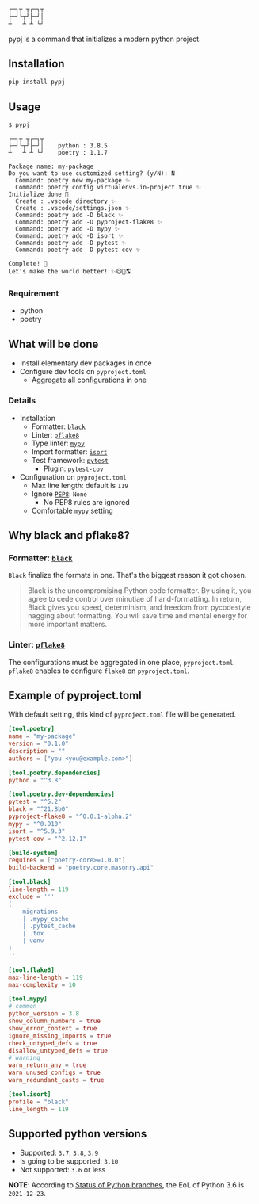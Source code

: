 ```txt
┌─┐┬ ┬┌─┐┬
├─┘└┬┘├─┘│
┴   ┴ ┴ └┘
```

pypj is a command that initializes a modern python project.

## Installation

```sh
pip install pypj
```

## Usage

```
$ pypj

┌─┐┬ ┬┌─┐┬
├─┘└┬┘├─┘│    python : 3.8.5
┴   ┴ ┴ └┘    poetry : 1.1.7

Package name: my-package
Do you want to use customized setting? (y/N): N
  Command: poetry new my-package ✨
  Command: poetry config virtualenvs.in-project true ✨
Initialize done 🚀
  Create : .vscode directory ✨
  Create : .vscode/settings.json ✨
  Command: poetry add -D black ✨
  Command: poetry add -D pyproject-flake8 ✨
  Command: poetry add -D mypy ✨
  Command: poetry add -D isort ✨
  Command: poetry add -D pytest ✨
  Command: poetry add -D pytest-cov ✨

Complete! 🚀
Let's make the world better! ✨😋🐍🌎
```

### Requirement

- python
- poetry

## What will be done

- Install elementary dev packages in once
- Configure dev tools on `pyproject.toml`
  - Aggregate all configurations in one

### Details

- Installation
  - Formatter: [`black`](https://github.com/psf/black)
  - Linter: [`pflake8`](https://github.com/csachs/pyproject-flake8)
  - Type linter: [`mypy`](https://github.com/python/mypy)
  - Import formatter: [`isort`](https://github.com/PyCQA/isort)
  - Test framework: [`pytest`](https://github.com/pytest-dev/pytest)
    - Plugin: [`pytest-cov`](https://github.com/pytest-dev/pytest-cov)
- Configuration on `pyproject.toml`
  - Max line length: default is `119`
  - Ignore [`PEP8`](https://pep8.org/): `None`
    - No PEP8 rules are ignored
  - Comfortable `mypy` setting

## Why black and pflake8?

### Formatter: [`black`](https://github.com/psf/black)

`Black` finalize the formats in one. That's the biggest reason it got chosen.

> Black is the uncompromising Python code formatter. By using it, you agree to cede control over minutiae of hand-formatting. In return, Black gives you speed, determinism, and freedom from pycodestyle nagging about formatting. You will save time and mental energy for more important matters.

### Linter: [`pflake8`](https://github.com/csachs/pyproject-flake8)

The configurations must be aggregated in one place, `pyproject.toml`. `pflake8` enables to configure `flake8` on `pyproject.toml`.

## Example of pyproject.toml

With default setting, this kind of `pyproject.toml` file will be generated.

```toml
[tool.poetry]
name = "my-package"
version = "0.1.0"
description = ""
authors = ["you <you@example.com>"]

[tool.poetry.dependencies]
python = "^3.8"

[tool.poetry.dev-dependencies]
pytest = "^5.2"
black = "^21.8b0"
pyproject-flake8 = "^0.0.1-alpha.2"
mypy = "^0.910"
isort = "^5.9.3"
pytest-cov = "^2.12.1"

[build-system]
requires = ["poetry-core>=1.0.0"]
build-backend = "poetry.core.masonry.api"

[tool.black]
line-length = 119
exclude = '''
(
    migrations
    | .mypy_cache
    | .pytest_cache
    | .tox
    | venv
)
'''

[tool.flake8]
max-line-length = 119
max-complexity = 10

[tool.mypy]
# common
python_version = 3.8
show_column_numbers = true
show_error_context = true
ignore_missing_imports = true
check_untyped_defs = true
disallow_untyped_defs = true
# warning
warn_return_any = true
warn_unused_configs = true
warn_redundant_casts = true

[tool.isort]
profile = "black"
line_length = 119
```

## Supported python versions

- Supported: `3.7`, `3.8`, `3.9`
- Is going to be supported: `3.10`
- Not supported: `3.6` or less

**NOTE**: According to [Status of Python branches](https://devguide.python.org/#status-of-python-branches), the EoL of Python 3.6 is `2021-12-23`.
